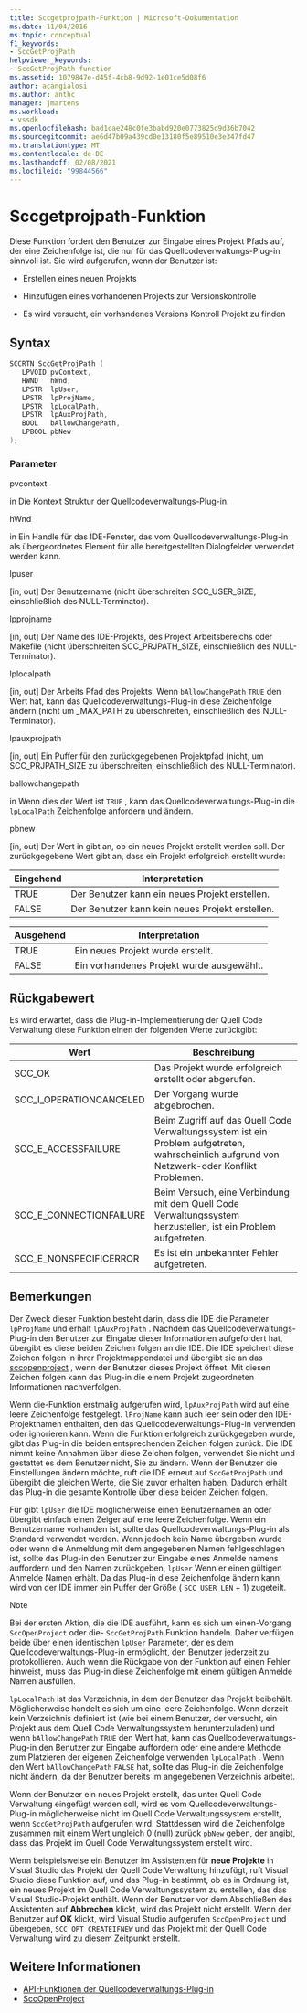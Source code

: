```yaml
---
title: Sccgetprojpath-Funktion | Microsoft-Dokumentation
ms.date: 11/04/2016
ms.topic: conceptual
f1_keywords:
- SccGetProjPath
helpviewer_keywords:
- SccGetProjPath function
ms.assetid: 1079847e-d45f-4cb8-9d92-1e01ce5d08f6
author: acangialosi
ms.author: anthc
manager: jmartens
ms.workload:
- vssdk
ms.openlocfilehash: bad1cae248c0fe3babd920e0773825d9d36b7042
ms.sourcegitcommit: ae6d47b09a439cd0e13180f5e89510e3e347fd47
ms.translationtype: MT
ms.contentlocale: de-DE
ms.lasthandoff: 02/08/2021
ms.locfileid: "99844566"
---
```

# <a name="sccgetprojpath-function"></a>Sccgetprojpath-Funktion
Diese Funktion fordert den Benutzer zur Eingabe eines Projekt Pfads auf, der eine Zeichenfolge ist, die nur für das Quellcodeverwaltungs-Plug-in sinnvoll ist. Sie wird aufgerufen, wenn der Benutzer ist:

- Erstellen eines neuen Projekts

- Hinzufügen eines vorhandenen Projekts zur Versionskontrolle

- Es wird versucht, ein vorhandenes Versions Kontroll Projekt zu finden

## <a name="syntax"></a>Syntax

```cpp
SCCRTN SccGetProjPath (
   LPVOID pvContext,
   HWND   hWnd,
   LPSTR  lpUser,
   LPSTR  lpProjName,
   LPSTR  lpLocalPath,
   LPSTR  lpAuxProjPath,
   BOOL   bAllowChangePath,
   LPBOOL pbNew
);
```

### <a name="parameters"></a>Parameter
 pvcontext

in Die Kontext Struktur der Quellcodeverwaltungs-Plug-in.

 hWnd

in Ein Handle für das IDE-Fenster, das vom Quellcodeverwaltungs-Plug-in als übergeordnetes Element für alle bereitgestellten Dialogfelder verwendet werden kann.

 lpuser

[in, out] Der Benutzername (nicht überschreiten SCC_USER_SIZE, einschließlich des NULL-Terminator).

 lpprojname

[in, out] Der Name des IDE-Projekts, des Projekt Arbeitsbereichs oder Makefile (nicht überschreiten SCC_PRJPATH_SIZE, einschließlich des NULL-Terminator).

 lplocalpath

[in, out] Der Arbeits Pfad des Projekts. Wenn `bAllowChangePath` `TRUE` den Wert hat, kann das Quellcodeverwaltungs-Plug-in diese Zeichenfolge ändern (nicht um _MAX_PATH zu überschreiten, einschließlich des NULL-Terminator).

 lpauxprojpath

[in, out] Ein Puffer für den zurückgegebenen Projektpfad (nicht, um SCC_PRJPATH_SIZE zu überschreiten, einschließlich des NULL-Terminator).

 ballowchangepath

in Wenn dies der Wert ist `TRUE` , kann das Quellcodeverwaltungs-Plug-in die `lpLocalPath` Zeichenfolge anfordern und ändern.

 pbnew

[in, out] Der Wert in gibt an, ob ein neues Projekt erstellt werden soll. Der zurückgegebene Wert gibt an, dass ein Projekt erfolgreich erstellt wurde:

|Eingehend|Interpretation|
|--------------|--------------------|
|TRUE|Der Benutzer kann ein neues Projekt erstellen.|
|FALSE|Der Benutzer kann kein neues Projekt erstellen.|

|Ausgehend|Interpretation|
|--------------|--------------------|
|TRUE|Ein neues Projekt wurde erstellt.|
|FALSE|Ein vorhandenes Projekt wurde ausgewählt.|

## <a name="return-value"></a>Rückgabewert
 Es wird erwartet, dass die Plug-in-Implementierung der Quell Code Verwaltung diese Funktion einen der folgenden Werte zurückgibt:

|Wert|Beschreibung|
|-----------|-----------------|
|SCC_OK|Das Projekt wurde erfolgreich erstellt oder abgerufen.|
|SCC_I_OPERATIONCANCELED|Der Vorgang wurde abgebrochen.|
|SCC_E_ACCESSFAILURE|Beim Zugriff auf das Quell Code Verwaltungssystem ist ein Problem aufgetreten, wahrscheinlich aufgrund von Netzwerk-oder Konflikt Problemen.|
|SCC_E_CONNECTIONFAILURE|Beim Versuch, eine Verbindung mit dem Quell Code Verwaltungssystem herzustellen, ist ein Problem aufgetreten.|
|SCC_E_NONSPECIFICERROR|Es ist ein unbekannter Fehler aufgetreten.|

## <a name="remarks"></a>Bemerkungen
 Der Zweck dieser Funktion besteht darin, dass die IDE die Parameter `lpProjName` und erhält `lpAuxProjPath` . Nachdem das Quellcodeverwaltungs-Plug-in den Benutzer zur Eingabe dieser Informationen aufgefordert hat, übergibt es diese beiden Zeichen folgen an die IDE. Die IDE speichert diese Zeichen folgen in ihrer Projektmappendatei und übergibt sie an das [sccopenproject](../extensibility/sccopenproject-function.md) , wenn der Benutzer dieses Projekt öffnet. Mit diesen Zeichen folgen kann das Plug-in die einem Projekt zugeordneten Informationen nachverfolgen.

 Wenn die-Funktion erstmalig aufgerufen wird, `lpAuxProjPath` wird auf eine leere Zeichenfolge festgelegt. `lProjName` kann auch leer sein oder den IDE-Projektnamen enthalten, den das Quellcodeverwaltungs-Plug-in verwenden oder ignorieren kann. Wenn die Funktion erfolgreich zurückgegeben wurde, gibt das Plug-in die beiden entsprechenden Zeichen folgen zurück. Die IDE nimmt keine Annahmen über diese Zeichen folgen, verwendet Sie nicht und gestattet es dem Benutzer nicht, Sie zu ändern. Wenn der Benutzer die Einstellungen ändern möchte, ruft die IDE erneut auf `SccGetProjPath` und übergibt die gleichen Werte, die Sie zuvor erhalten haben. Dadurch erhält das Plug-in die gesamte Kontrolle über diese beiden Zeichen folgen.

 Für gibt `lpUser` die IDE möglicherweise einen Benutzernamen an oder übergibt einfach einen Zeiger auf eine leere Zeichenfolge. Wenn ein Benutzername vorhanden ist, sollte das Quellcodeverwaltungs-Plug-in als Standard verwendet werden. Wenn jedoch kein Name übergeben wurde oder wenn die Anmeldung mit dem angegebenen Namen fehlgeschlagen ist, sollte das Plug-in den Benutzer zur Eingabe eines Anmelde namens auffordern und den Namen zurückgeben, `lpUser` Wenn er einen gültigen Anmelde Namen erhält. Da das Plug-in diese Zeichenfolge ändern kann, wird von der IDE immer ein Puffer der Größe ( `SCC_USER_LEN` + 1) zugeteilt.

> [!NOTE]
> Bei der ersten Aktion, die die IDE ausführt, kann es sich um einen-Vorgang `SccOpenProject` oder die- `SccGetProjPath` Funktion handeln. Daher verfügen beide über einen identischen `lpUser` Parameter, der es dem Quellcodeverwaltungs-Plug-in ermöglicht, den Benutzer jederzeit zu protokollieren. Auch wenn die Rückgabe von der Funktion auf einen Fehler hinweist, muss das Plug-in diese Zeichenfolge mit einem gültigen Anmelde Namen ausfüllen.

 `lpLocalPath` ist das Verzeichnis, in dem der Benutzer das Projekt beibehält. Möglicherweise handelt es sich um eine leere Zeichenfolge. Wenn derzeit kein Verzeichnis definiert ist (wie bei einem Benutzer, der versucht, ein Projekt aus dem Quell Code Verwaltungssystem herunterzuladen) und wenn `bAllowChangePath` `TRUE` den Wert hat, kann das Quellcodeverwaltungs-Plug-in den Benutzer zur Eingabe auffordern oder eine andere Methode zum Platzieren der eigenen Zeichenfolge verwenden `lpLocalPath` . Wenn den Wert `bAllowChangePath` `FALSE` hat, sollte das Plug-in die Zeichenfolge nicht ändern, da der Benutzer bereits im angegebenen Verzeichnis arbeitet.

 Wenn der Benutzer ein neues Projekt erstellt, das unter Quell Code Verwaltung eingefügt werden soll, wird es vom Quellcodeverwaltungs-Plug-in möglicherweise nicht im Quell Code Verwaltungssystem erstellt, wenn `SccGetProjPath` aufgerufen wird. Stattdessen wird die Zeichenfolge zusammen mit einem Wert ungleich 0 (null) zurück `pbNew` geben, der angibt, dass das Projekt im Quell Code Verwaltungssystem erstellt wird.

 Wenn beispielsweise ein Benutzer im Assistenten für **neue Projekte** in Visual Studio das Projekt der Quell Code Verwaltung hinzufügt, ruft Visual Studio diese Funktion auf, und das Plug-in bestimmt, ob es in Ordnung ist, ein neues Projekt im Quell Code Verwaltungssystem zu erstellen, das das Visual Studio-Projekt enthält. Wenn der Benutzer vor dem Abschließen des Assistenten auf **Abbrechen** klickt, wird das Projekt nicht erstellt. Wenn der Benutzer auf **OK** klickt, wird Visual Studio aufgerufen `SccOpenProject` und übergeben, `SCC_OPT_CREATEIFNEW` und das Projekt mit der Quell Code Verwaltung wird zu diesem Zeitpunkt erstellt.

## <a name="see-also"></a>Weitere Informationen
- [API-Funktionen der Quellcodeverwaltungs-Plug-in](../extensibility/source-control-plug-in-api-functions.md)
- [SccOpenProject](../extensibility/sccopenproject-function.md)
